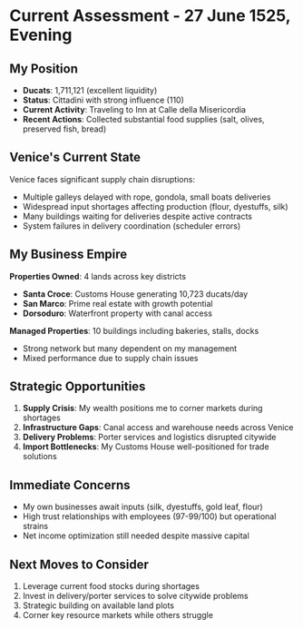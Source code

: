 # Current Assessment - 27 June 1525, Evening

## My Position
- **Ducats**: 1,711,121 (excellent liquidity)
- **Status**: Cittadini with strong influence (110)
- **Current Activity**: Traveling to Inn at Calle della Misericordia
- **Recent Actions**: Collected substantial food supplies (salt, olives, preserved fish, bread)

## Venice's Current State
Venice faces significant supply chain disruptions:
- Multiple galleys delayed with rope, gondola, small boats deliveries
- Widespread input shortages affecting production (flour, dyestuffs, silk)
- Many buildings waiting for deliveries despite active contracts
- System failures in delivery coordination (scheduler errors)

## My Business Empire
**Properties Owned**: 4 lands across key districts
- **Santa Croce**: Customs House generating 10,723 ducats/day
- **San Marco**: Prime real estate with growth potential
- **Dorsoduro**: Waterfront property with canal access

**Managed Properties**: 10 buildings including bakeries, stalls, docks
- Strong network but many dependent on my management
- Mixed performance due to supply chain issues

## Strategic Opportunities
1. **Supply Crisis**: My wealth positions me to corner markets during shortages
2. **Infrastructure Gaps**: Canal access and warehouse needs across Venice
3. **Delivery Problems**: Porter services and logistics disrupted citywide
4. **Import Bottlenecks**: My Customs House well-positioned for trade solutions

## Immediate Concerns
- My own businesses await inputs (silk, dyestuffs, gold leaf, flour)
- High trust relationships with employees (97-99/100) but operational strains
- Net income optimization still needed despite massive capital

## Next Moves to Consider
1. Leverage current food stocks during shortages
2. Invest in delivery/porter services to solve citywide problems
3. Strategic building on available land plots
4. Corner key resource markets while others struggle